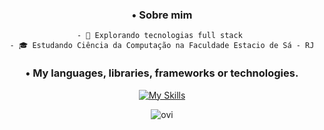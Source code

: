 
  <div align="center">
    <h3>• Sobre mim</h3>
    
    - 🤔 Explorando tecnologias full stack 
    - 🎓 Estudando Ciência da Computação na Faculdade Estacio de Sá - RJ
    
  </div>

<div align="center">
  <h3>• My languages, libraries, frameworks or technologies.</h3>
  
  [![My Skills](https://skillicons.dev/icons?i=html,css,js,sass,bootstrap,tailwind,py,postgres,git)](https://skillicons.dev)
</div>

<div align="center">
    <img src="https://github-readme-stats.vercel.app/api/top-langs?username=LucasGervasoni&show_icons=true&locale=en&layout=compact&theme=dracula" alt="ovi" />
</div>



